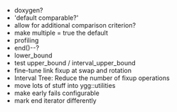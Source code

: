 * doxygen?
* 'default comparable?'
* allow for additional comparison criterion?
* make multiple = true the default
* profiling
* end()--?
* lower_bound
* test upper_bound / interval_upper_bound
* fine-tune link fixup at swap and rotation
* Interval Tree: Reduce the number of fixup operations
* move lots of stuff into ygg::utilities
* make early fails configurable
* mark end iterator differently 
